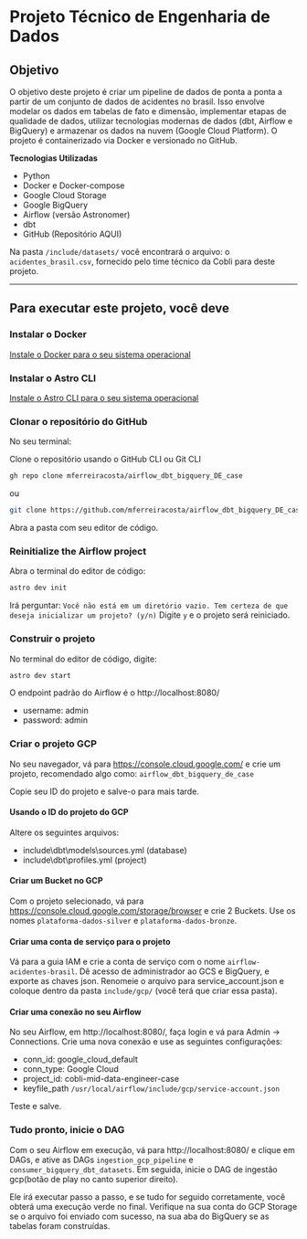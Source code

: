 # Projeto Técnico de Engenharia de Dados


## Objetivo
O objetivo deste projeto é criar um pipeline de dados de ponta a ponta a partir de um conjunto de dados de acidentes no brasil. Isso envolve modelar os dados em tabelas de fato e dimensão, implementar etapas de qualidade de dados, utilizar tecnologias modernas de dados (dbt,  Airflow e BigQuery) e armazenar os dados na nuvem (Google Cloud Platform). O projeto é containerizado via Docker e versionado no GitHub.

**Tecnologias Utilizadas**
- Python
- Docker e Docker-compose
- Google Cloud Storage
- Google BigQuery
- Airflow (versão Astronomer)
- dbt
- GitHub (Repositório AQUI)

Na pasta ```/include/datasets/``` você encontrará o arquivo: o ```acidentes_brasil.csv```, fornecido pelo time técnico da Cobli para deste projeto.

---------
## Para executar este projeto, você deve

### Instalar o Docker
[Instale o Docker para o seu sistema operacional](https://docs.docker.com/desktop/)

### Instalar o Astro CLI
[Instale o Astro CLI para o seu sistema operacional](https://www.astronomer.io/docs/astro/cli/install-cli)

### Clonar o repositório do GitHub

No seu terminal:

Clone o repositório usando o GitHub CLI ou Git CLI
```bash
gh repo clone mferreiracosta/airflow_dbt_bigquery_DE_case
```

ou

```bash
git clone https://github.com/mferreiracosta/airflow_dbt_bigquery_DE_case.git
```

Abra a pasta com seu editor de código.

### Reinitialize the Airflow project

Abra o terminal do editor de código:

```bash
astro dev init
```
Irá perguntar: ```Você não está em um diretório vazio. Tem certeza de que deseja inicializar um projeto? (y/n)```
Digite ```y``` e o projeto será reiniciado.

### Construir o projeto
No terminal do editor de código, digite:

```bash
astro dev start
```
O endpoint padrão do Airflow é o http://localhost:8080/
- username: admin
- password: admin


### Criar o projeto GCP

No seu navegador, vá para https://console.cloud.google.com/ e crie um projeto, recomendado algo como: ```airflow_dbt_bigquery_de_case```

Copie seu ID do projeto e salve-o para mais tarde.

#### Usando o ID do projeto do GCP

Altere os seguintes arquivos:
- include\dbt\models\sources.yml (database)
- include\dbt\profiles.yml (project)

#### Criar um Bucket no GCP

Com o projeto selecionado, vá para https://console.cloud.google.com/storage/browser e crie 2 Buckets.
Use os nomes ```plataforma-dados-silver``` e ```plataforma-dados-bronze```.

#### Criar uma conta de serviço para o projeto

Vá para a guia IAM e crie a conta de serviço com o nome ```airflow-acidentes-brasil```.
Dê acesso de administrador ao GCS e BigQuery, e exporte as chaves json. Renomeie o arquivo para service_account.json e coloque dentro da pasta ```include/gcp/``` (você terá que criar essa pasta).

#### Criar uma conexão no seu Airflow

No seu Airflow, em http://localhost:8080/, faça login e vá para Admin → Connections.
Crie uma nova conexão e use as seguintes configurações:
- conn_id: google_cloud_default
- conn_type: Google Cloud
- project_id: cobli-mid-data-engineer-case
- keyfile_path `/usr/local/airflow/include/gcp/service-account.json`

Teste e salve.

### Tudo pronto, inicie o DAG

Com o seu Airflow em execução, vá para http://localhost:8080/ e clique em DAGs, e ative as DAGs ```ingestion_gcp_pipeline``` e ```consumer_bigquery_dbt_datasets```.
Em seguida, inicie o DAG de ingestão gcp(botão de play no canto superior direito).

Ele irá executar passo a passo, e se tudo for seguido corretamente, você obterá uma execução verde no final.
Verifique na sua conta do GCP Storage se o arquivo foi enviado com sucesso, na sua aba do BigQuery se as tabelas foram construídas.
